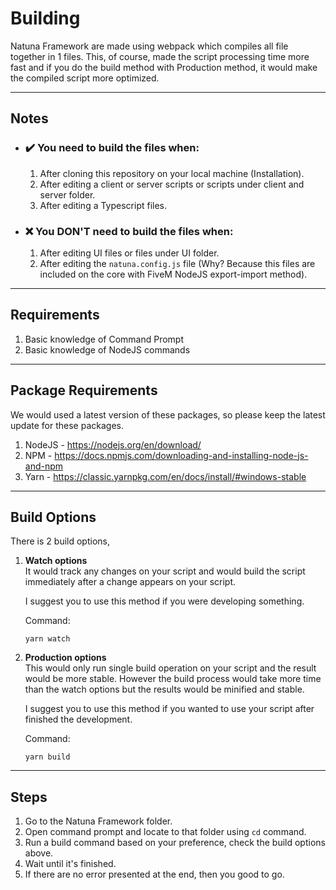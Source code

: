 # Building
Natuna Framework are made using webpack which compiles all file together in 1 files. This, of course, made the script processing time more fast and if you do the build method with Production method, it would make the compiled script more optimized.

---

## Notes

- ### **✔️ You need to build the files when:**
    1. After cloning this repository on your local machine (Installation).
    2. After editing a client or server scripts or scripts under client and server folder.
    3. After editing a Typescript files.



- ### **❌ You DON'T need to build the files when:**
    1. After editing UI files or files under UI folder.
    2. After editing the `natuna.config.js` file (Why? Because this files are included on the core with FiveM NodeJS export-import method).

---

## Requirements
1. Basic knowledge of Command Prompt
2. Basic knowledge of NodeJS commands

---

## Package Requirements
We would used a latest version of these packages, so please keep the latest update for these packages.

1. NodeJS - https://nodejs.org/en/download/
2. NPM - https://docs.npmjs.com/downloading-and-installing-node-js-and-npm
3. Yarn - https://classic.yarnpkg.com/en/docs/install/#windows-stable

---

## Build Options
There is 2 build options,

1. **Watch options** \
    It would track any changes on your script and would build the script immediately after a change appears on your script.

    I suggest you to use this method if you were developing something.

    Command:
    ```
    yarn watch
    ```

2. **Production options** \
    This would only run single build operation on your script and the result would be more stable. However the build process would take more time than the watch options but the results would be minified and stable.

    I suggest you to use this method if you wanted to use your script after finished the development.

    Command:
    ```
    yarn build
    ```

---

## Steps
1. Go to the Natuna Framework folder.
2. Open command prompt and locate to that folder using `cd` command.
3. Run a build command based on your preference, check the build options above.
4. Wait until it's finished.
5. If there are no error presented at the end, then you good to go.